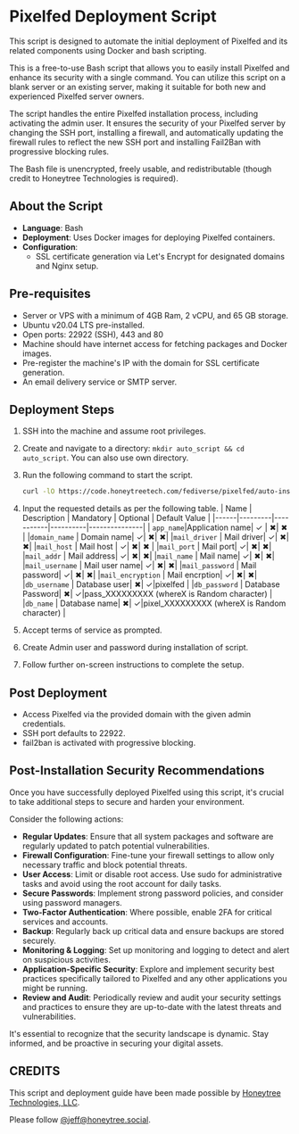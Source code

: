 # Pixelfed Deployment Script

This script is designed to automate the initial deployment of Pixelfed and its related components using Docker and bash scripting.

This is a free-to-use Bash script that allows you to easily install Pixelfed and enhance its security with a single command. You can utilize this script on a blank server or an existing server, making it suitable for both new and experienced Pixelfed server owners.

The script handles the entire Pixelfed installation process, including activating the admin user. It ensures the security of your Pixelfed server by changing the SSH port, installing a firewall, and automatically updating the firewall rules to reflect the new SSH port and installing Fail2Ban with progressive blocking rules.

The Bash file is unencrypted, freely usable, and redistributable (though credit to Honeytree Technologies is required).



## About the Script

- **Language**: Bash
- **Deployment**: Uses Docker images for deploying Pixelfed containers.
- **Configuration**:
  - SSL certificate generation via Let's Encrypt for designated domains and Nginx setup.

## Pre-requisites

- Server or VPS with a minimum of 4GB Ram, 2 vCPU, and 65 GB storage.
- Ubuntu v20.04 LTS pre-installed.
- Open ports: 22922 (SSH), 443 and 80
- Machine should have internet access for fetching packages and Docker images.
- Pre-register the machine's IP with the domain for SSL certificate generation.
- An email delivery service or SMTP server.

## Deployment Steps

1. SSH into the machine and assume root privileges.
2. Create and navigate to a directory: `mkdir auto_script && cd auto_script`.
    You can also use own directory.
3. Run the following command to start the script.
    ```bash
    curl -lO https://code.honeytreetech.com/fediverse/pixelfed/auto-installer/auto_script.sh && sudo chmod +x auto_script.sh && ./auto_script.sh
    ```
4. Input the requested details as per the following table.
    | Name | Description | Mandatory | Optional | Default Value | 
    |------|---------|-----------|----------|---------------|
    | `app_name`|Application name| &checkmark; | &#10006;| &#10006; | 
    |`domain_name` | Domain name| &checkmark;| &#10006;| &#10006;|
    |`mail_driver` | Mail driver| &checkmark;| &#10006;| &#10006;|
    |`mail_host` | Mail host | &checkmark;|  &#10006;| &#10006; | 
    |`mail_port` | Mail port| &checkmark;| &#10006;| &#10006;|
    |`mail_addr` | Mail address| &checkmark;| &#10006;| &#10006;|
    |`mail_name` | Mail name| &checkmark;| &#10006;| &#10006;|
    |`mail_username` | Mail user name| &checkmark;| &#10006;| &#10006;|
    |`mail_password` | Mail password| &checkmark;| &#10006;| &#10006;|
    |`mail_encryption` | Mail encrption| &checkmark;| &#10006;| &#10006;|
    |`db_username` | Database user| &#10006;| &checkmark;|pixelfed |
    |`db_password` | Database Password| &#10006;| &checkmark;|pass_XXXXXXXXX (whereX is Random character) |
    |`db_name` | Database name| &#10006;| &checkmark;|pixel_XXXXXXXXX (whereX is Random character) |

                                
5. Accept terms of service as prompted.
6. Create Admin user and password during installation of script.
7. Follow further on-screen instructions to complete the setup.

## Post Deployment

- Access Pixelfed via the provided domain with the given admin credentials.
- SSH port defaults to 22922.
- fail2ban is activated with progressive blocking.

## Post-Installation Security Recommendations

Once you have successfully deployed Pixelfed using this script, it's crucial to take additional steps to secure and harden your environment. 

Consider the following actions:

- **Regular Updates**: Ensure that all system packages and software are regularly updated to patch potential vulnerabilities.
- **Firewall Configuration**: Fine-tune your firewall settings to allow only necessary traffic and block potential threats.
- **User Access**: Limit or disable root access. Use sudo for administrative tasks and avoid using the root account for daily tasks.
- **Secure Passwords**: Implement strong password policies, and consider using password managers.
- **Two-Factor Authentication**: Where possible, enable 2FA for critical services and accounts.
- **Backup**: Regularly back up critical data and ensure backups are stored securely.
- **Monitoring & Logging**: Set up monitoring and logging to detect and alert on suspicious activities.
- **Application-Specific Security**: Explore and implement security best practices specifically tailored to Pixelfed and any other applications you might be running.
- **Review and Audit**: Periodically review and audit your security settings and practices to ensure they are up-to-date with the latest threats and vulnerabilities.

It's essential to recognize that the security landscape is dynamic. Stay informed, and be proactive in securing your digital assets.




## CREDITS

This script and deployment guide have been made possible by [Honeytree Technologies, LLC](https://honeytreetech.com).

Please follow [@jeff@honeytree.social](https://honeytree.social/@jeff).

